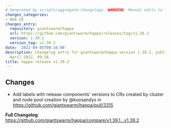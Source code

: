 ```yaml
---
# Generated by scripts/aggregate-changelogs. WARNING: Manual edits to this files will be overwritten.
changes_categories:
- Web UI
changes_entry:
  repository: giantswarm/happa
  url: https://github.com/giantswarm/happa/releases/tag/v1.39.2
  version: 1.39.2
  version_tag: v1.39.2
date: '2022-04-05T09:16:08'
description: Changelog entry for giantswarm/happa version 1.39.2, published on 05
  April 2022, 09:16.
title: happa release v1.39.2
---
```


## Changes

* Add labels with release components' versions to CRs created by cluster and node pool creation by @kuosandys in https://github.com/giantswarm/happa/pull/3315


**Full Changelog**: https://github.com/giantswarm/happa/compare/v1.39.1...v1.39.2
